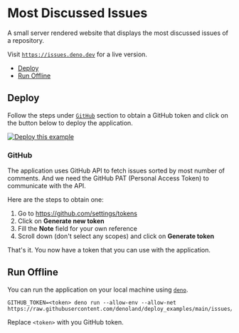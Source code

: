 # Most Discussed Issues

A small server rendered website that displays the most discussed issues of a
repository.

Visit [`https://issues.deno.dev`](https://issues.deno.dev) for a live version.

- [Deploy](#deploy)
- [Run Offline](#run-offline)

## Deploy

Follow the steps under [`GitHub`](#github) section to obtain a GitHub token and
click on the button below to deploy the application.

[![Deploy this example](https://deno.com/deno-deploy-button.svg)](https://dash.deno.com/new?url=https://raw.githubusercontent.com/denoland/deploy_examples/main/issues/mod.js&env=GITHUB_TOKEN)

### GitHub

The application uses GitHub API to fetch issues sorted by most number of
comments. And we need the GitHub PAT (Personal Access Token) to communicate with
the API.

Here are the steps to obtain one:

1. Go to https://github.com/settings/tokens
2. Click on **Generate new token**
3. Fill the **Note** field for your own reference
4. Scroll down (don't select any scopes) and click on **Generate token**

That's it. You now have a token that you can use with the application.

## Run Offline

You can run the application on your local machine using
[`deno`](https://github.com/denoland/deno).

```
GITHUB_TOKEN=<token> deno run --allow-env --allow-net https://raw.githubusercontent.com/denoland/deploy_examples/main/issues/mod.js
```

Replace `<token>` with you GitHub token.
